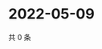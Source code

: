 # 2022-05-09

共 0 条

<!-- BEGIN WEIBO -->
<!-- 最后更新时间 Mon May 09 2022 20:29:49 GMT+0800 (China Standard Time) -->

<!-- END WEIBO -->
